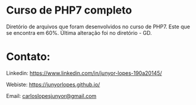 # Curso de PHP7 completo

Diretório de arquivos que foram desenvolvidos no curso de PHP7. Este que se encontra em 60%.
Última alteração foi no diretório - GD.

# Contato:

Linkedin: https://www.linkedin.com/in/junyor-lopes-190a20145/

Webiste: https://junyorlopes.github.io/

Email: carloslopesjunyor@gmail.com
